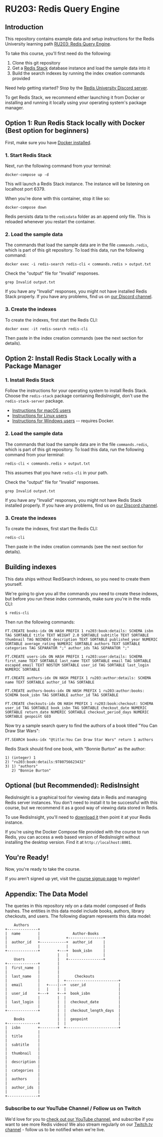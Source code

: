 # RU203: Redis Query Engine

## Introduction

This repository contains example data and setup instructions for the Redis University learning path [RU203: Redis Query Engine](https://university.redis.io/learningpath/pdkbr7xdv3miym).

To take this course, you'll first need do the following:

1. Clone this git repository
1. Get a [Redis Stack](https://redis.io/docs/stack/about/) database instance and load the sample data into it
1. Build the search indexes by running the index creation commands provided

Need help getting started? Stop by the [Redis University Discord server](https://discord.gg/wYQJsk5c4A).

To get Redis Stack, we recommend either launching it from Docker or installing and running it locally using your operating system's package manager.

## Option 1: Run Redis Stack locally with Docker (Best option for beginners)

First, make sure you have [Docker installed](https://docs.docker.com/get-docker/).

### 1. Start Redis Stack

Next, run the following command from your terminal:

```
docker-compose up -d
```

This will launch a Redis Stack instance. The instance will be listening on localhost port 6379.

When you're done with this container, stop it like so:

```
docker-compose down
```

Redis persists data to the `redisdata` folder as an append only file.  This is reloaded whenever you restart the container.

### 2. Load the sample data

The commands that load the sample data are in the file `commands.redis`, which is part of this git repository. To load this data, run the following command:

```
docker exec -i redis-search redis-cli < commands.redis > output.txt
```

Check the "output" file for "Invalid" responses.

```
grep Invalid output.txt
```

If you have any "Invalid" responses, you might not have installed Redis Stack properly. If you have
any problems, find us on [our Discord channel](https://discord.gg/SwGxdhrmmB).

### 3. Create the indexes

To create the indexes, first start the Redis CLI:

```
docker exec -it redis-search redis-cli
```

Then paste in the index creation commands (see the next section for details).

## Option 2: Install Redis Stack Locally with a Package Manager

### 1. Install Redis Stack

Follow the instructions for your operating system to install Redis Stack.  Choose the `redis-stack` package containing RedisInsight, don't use the `redis-stack-server` package.

* [Instructions for macOS users](https://redis.io/docs/stack/get-started/install/mac-os/)
* [Instructions for Linux users](https://redis.io/docs/stack/get-started/install/linux/)
* [Instructions for Windows users](https://redis.io/docs/stack/get-started/install/windows/) -- requires Docker.

### 2. Load the sample data

The commands that load the sample data are in the file `commands.redis`, which is part of this git repository. To load this data, run the following command from your terminal:

```
redis-cli < commands.redis > output.txt
```

This assumes that you have `redis-cli` in your path.

Check the "output" file for "Invalid" responses.

```
grep Invalid output.txt
```

If you have any "Invalid" responses, you might not have Redis Stack installed properly. If you have
any problems, find us on [our Discord channel](https://discord.gg/SwGxdhrmmB).

### 3. Create the indexes

To create the indexes, first start the Redis CLI:

```
redis-cli
```

Then paste in the index creation commands (see the next section for details).

## Building indexes

This data ships without RediSearch indexes, so you need to create them yourself.

We're going to give you all the commands you need to create these indexes, but
before you run these index commands, make sure you're in the redis CLI:

    $ redis-cli

Then run the following commands:

    FT.CREATE books-idx ON HASH PREFIX 1 ru203:book:details: SCHEMA isbn TAG SORTABLE title TEXT WEIGHT 2.0 SORTABLE subtitle TEXT SORTABLE thumbnail TAG NOINDEX description TEXT SORTABLE published_year NUMERIC SORTABLE average_rating NUMERIC SORTABLE authors TEXT SORTABLE categories TAG SEPARATOR ";" author_ids TAG SEPARATOR ";"

    FT.CREATE users-idx ON HASH PREFIX 1 ru203:user:details: SCHEMA first_name TEXT SORTABLE last_name TEXT SORTABLE email TAG SORTABLE escaped_email TEXT NOSTEM SORTABLE user_id TAG SORTABLE last_login NUMERIC SORTABLE

    FT.CREATE authors-idx ON HASH PREFIX 1 ru203:author:details: SCHEMA name TEXT SORTABLE author_id TAG SORTABLE

    FT.CREATE authors-books-idx ON HASH PREFIX 1 ru203:author:books: SCHEMA book_isbn TAG SORTABLE author_id TAG SORTABLE

    FT.CREATE checkouts-idx ON HASH PREFIX 1 ru203:book:checkout: SCHEMA user_id TAG SORTABLE book_isbn TAG SORTABLE checkout_date NUMERIC SORTABLE return_date NUMERIC SORTABLE checkout_period_days NUMERIC SORTABLE geopoint GEO

Now try a sample search query to find the authors of a book titled "You Can Draw Star Wars":

    FT.SEARCH books-idx "@title:You Can Draw Star Wars" return 1 authors

Redis Stack should find one book, with "Bonnie Burton" as the author:

```
1) (integer) 1
2) "ru203:book:details:9780756623432"
3) 1) "authors"
   2) "Bonnie Burton"
```

## Optional (but Recommended): RedisInsight

RedisInsight is a graphical tool for viewing data in Redis and managing Redis server instances.  You don't need to install it to be successful with this course, but we recommend it as a good way of viewing data stored in Redis.

To use RedisInsight, you'll need to [download it](https://redis.io/docs/ui/insight/) then point it at your Redis instance.

If you're using the Docker Compose file provided with the course to run Redis, you can access a web based version of RedisInsight without installing the desktop version.  Find it at `http://localhost:8001`.

## You're Ready!

Now, you're ready to take the course.

If you aren't signed up yet, visit the [course signup page](https://university.redis.com/courses/ru203/) to register!

## Appendix: The Data Model

The queries in this repository rely on a data model composed of Redis
hashes. The entities in this data model include books, authors, library
checkouts, and users. The following diagram represents this data model:

```
    Authors
+--------------+
|  name        |               Author-Books
|              |            +----------------+
|  author_id   +------------+  author_id     |
|              |            |                |
+--------------+        +---+  book_isbn     |
                        |   |                |
    Users               |   +----------------+
+--------------+        |
|  first_name  |        |
|              |        |
|  last_name   |        |       Checkouts
|              |        |  +------------------------+
|  email       |   +----|--+  user_id               |
|              |   |    |  |                        |
|  user_id     +---+    +--+  book_isbn             |
|              |        |  |                        |
|  last_login  |        |  |  checkout_date         |
|              |        |  |                        |
+--------------+        |  |  checkout_length_days  |
                        |  |                        |
    Books               |  |  geopoint              |
+--------------+        |  |                        |
|  isbn        +--------+  +------------------------+
|              |
|  title       |
|              |
|  subtitle    |
|              |
|  thumbnail   |
|              |
|  description |
|              |
|  categories  |
|              |
|  authors     |
|              |
|  author_ids  |
|              |
+--------------+
```

### Subscribe to our YouTube Channel / Follow us on Twitch

We'd love for you to [check out our YouTube channel](https://youtube.com/redisinc), and subscribe if you want to see more Redis videos!  We also stream regularly on our [Twitch.tv channel](https://www.twitch.tv/redisinc) - follow us to be notified when we're live.
